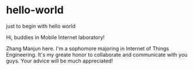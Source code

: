 # hello-world
just to begin with hello world


Hi, buddies in Mobile Internet laboratory!

Zhang Manjun here. I'm a sophomore majoring in Internet of Things Engineering.
It's my greate honor to collaborate and communicate with you guys. Your advice will be much appreciated!
